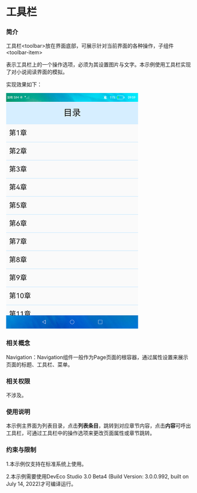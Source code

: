 # 工具栏

### 简介

工具栏<toolbar\>放在界面底部，可展示针对当前界面的各种操作，子组件<toolbar-item\>

表示工具栏上的一个操作选项，必须为其设置图片与文字。本示例使用工具栏实现了对小说阅读界面的模拟。

实现效果如下：

![](screenshots/device/directory.png)

### 相关概念

Navigation：Navigation组件一般作为Page页面的根容器，通过属性设置来展示页面的标题、工具栏、菜单。

### 相关权限

不涉及。

### 使用说明

本示例主界面为列表目录，点击**列表条目**，跳转到对应章节内容，点击**内容**可呼出工具栏，可通过工具栏中的操作选项来更改页面属性或章节跳转。

### 约束与限制

1.本示例仅支持在标准系统上使用。

2.本示例需要使用DevEco Studio 3.0 Beta4 (Build Version: 3.0.0.992, built on July 14, 2022)才可编译运行。

